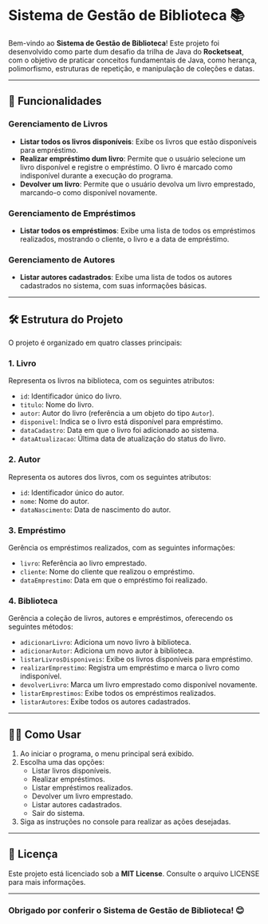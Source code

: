 # Sistema de Gestão de Biblioteca 📚

Bem-vindo ao **Sistema de Gestão de Biblioteca**! Este projeto foi desenvolvido como parte dum desafio da trilha de Java do **Rocketseat**, com o objetivo de praticar conceitos fundamentais de Java, como herança, polimorfismo, estruturas de repetição, e manipulação de coleções e datas.

---

## 🚀 Funcionalidades

### **Gerenciamento de Livros**
- **Listar todos os livros disponíveis**: Exibe os livros que estão disponíveis para empréstimo.
- **Realizar empréstimo dum livro**: Permite que o usuário selecione um livro disponível e registre o empréstimo. O livro é marcado como indisponível durante a execução do programa.
- **Devolver um livro**: Permite que o usuário devolva um livro emprestado, marcando-o como disponível novamente.

### **Gerenciamento de Empréstimos**
- **Listar todos os empréstimos**: Exibe uma lista de todos os empréstimos realizados, mostrando o cliente, o livro e a data de empréstimo.

### **Gerenciamento de Autores**
- **Listar autores cadastrados**: Exibe uma lista de todos os autores cadastrados no sistema, com suas informações básicas.

---

## 🛠️ Estrutura do Projeto

O projeto é organizado em quatro classes principais:

### **1. Livro**
Representa os livros na biblioteca, com os seguintes atributos:
- `id`: Identificador único do livro.
- `titulo`: Nome do livro.
- `autor`: Autor do livro (referência a um objeto do tipo `Autor`).
- `disponivel`: Indica se o livro está disponível para empréstimo.
- `dataCadastro`: Data em que o livro foi adicionado ao sistema.
- `dataAtualizacao`: Última data de atualização do status do livro.

### **2. Autor**
Representa os autores dos livros, com os seguintes atributos:
- `id`: Identificador único do autor.
- `nome`: Nome do autor.
- `dataNascimento`: Data de nascimento do autor.

### **3. Empréstimo**
Gerência os empréstimos realizados, com as seguintes informações:
- `livro`: Referência ao livro emprestado.
- `cliente`: Nome do cliente que realizou o empréstimo.
- `dataEmprestimo`: Data em que o empréstimo foi realizado.

### **4. Biblioteca**
Gerência a coleção de livros, autores e empréstimos, oferecendo os seguintes métodos:
- `adicionarLivro`: Adiciona um novo livro à biblioteca.
- `adicionarAutor`: Adiciona um novo autor à biblioteca.
- `listarLivrosDisponiveis`: Exibe os livros disponíveis para empréstimo.
- `realizarEmprestimo`: Registra um empréstimo e marca o livro como indisponível.
- `devolverLivro`: Marca um livro emprestado como disponível novamente.
- `listarEmprestimos`: Exibe todos os empréstimos realizados.
- `listarAutores`: Exibe todos os autores cadastrados.

---

## 🏃‍♂️ Como Usar

1. Ao iniciar o programa, o menu principal será exibido.
2. Escolha uma das opções:
    - Listar livros disponíveis.
    - Realizar empréstimos.
    - Listar empréstimos realizados.
    - Devolver um livro emprestado.
    - Listar autores cadastrados.
    - Sair do sistema.
3. Siga as instruções no console para realizar as ações desejadas.

---

## 📜 Licença

Este projeto está licenciado sob a **MIT License**. Consulte o arquivo LICENSE para mais informações.

---

### Obrigado por conferir o Sistema de Gestão de Biblioteca! 😊